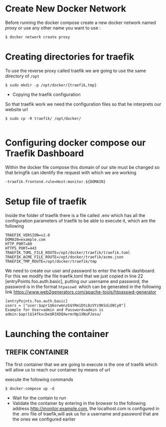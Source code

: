 # Create New Docker Network

Before running the docker compose create a new docker network named *proxy* or use any other name you want to use :
```
$ docker network create proxy
```

# Creating directories for traefik 

To use the reverse proxy called traefik we are going to use the same directory of `/opt`
```
$ sudo mkdir -p /opt/docker/{traefik,tmp}
```

* Copying the traefik configuration

So that traefik work we need the configuration files so that he interprets our website url

```
$ sudo cp -R traefik/ /opt/docker/
 
```

# Configuring docker compose our Traefik Dashboard

Within the docker file compose this domain of our site must be changed so that bringfik can identify the request with which we are working

```
-traefik.frontend.rule=Host:monitor.${DOMAIN}
```

# Setup file of traefik

Inside the folder of traefik there is a file called .env which has all the configuration parameters of traefik to be able to execute it, which are the following

```
TRAEFIK_VERSION=v2.0
DOMAIN=example.com
HTTP_PORT=80
HTTPS_PORT=443
TRAEFIK_TOML_FILE_ROUTE=/opt/docker/traefik/traefik.toml
TRAEFIK_ACME_FILE_ROUTE=/opt/docker/traefik/acme.json
TRAEFIK_TMP_ROUTE=/opt/docker/traefik/tmp
```
We need to create our user and password to enter the traefik dashboard. For this we modify the file traefik.toml that we just copied in line 22 [entryPoints.foo.auth.basic], putting our username and password, the password is in the format `htpasswd `which can be generated in the following link https://www.web2generators.com/apache-tools/htpasswd-generator

```
[entryPoints.foo.auth.basic]
users = ["user:$apr1$6orwmnzb$YRm1DtL0zVYz9KSdiO8Cy0"]
Example for User=admin and Password=admin is admin:$apr1$14fkxcbe$R3XDQXwrmrHp1XNuPJesa/
```

# Launching the container

## TREFIK CONTAINER

The first container that we are going to execute is the one of traefik which will allow us to reach our container by means of url

execute the following commands

```
$ docker-compose up -d
```
- Wait for the contain to run
- Validate the container by entering in the browser to the following address http://monitor.example.com, the localhost.com is configured in the .env file of traefik,will ask us for a username and password that are the ones we configured earlier


